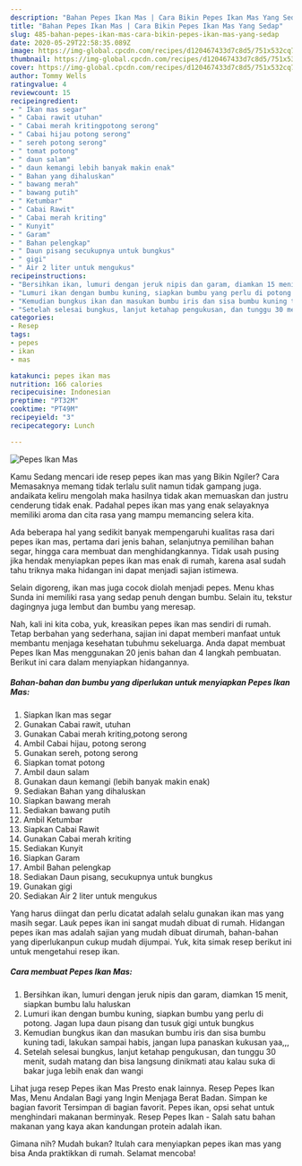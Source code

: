 ```yaml
---
description: "Bahan Pepes Ikan Mas | Cara Bikin Pepes Ikan Mas Yang Sedap"
title: "Bahan Pepes Ikan Mas | Cara Bikin Pepes Ikan Mas Yang Sedap"
slug: 485-bahan-pepes-ikan-mas-cara-bikin-pepes-ikan-mas-yang-sedap
date: 2020-05-29T22:58:35.089Z
image: https://img-global.cpcdn.com/recipes/d120467433d7c8d5/751x532cq70/pepes-ikan-mas-foto-resep-utama.jpg
thumbnail: https://img-global.cpcdn.com/recipes/d120467433d7c8d5/751x532cq70/pepes-ikan-mas-foto-resep-utama.jpg
cover: https://img-global.cpcdn.com/recipes/d120467433d7c8d5/751x532cq70/pepes-ikan-mas-foto-resep-utama.jpg
author: Tommy Wells
ratingvalue: 4
reviewcount: 15
recipeingredient:
- " Ikan mas segar"
- " Cabai rawit utuhan"
- " Cabai merah kritingpotong serong"
- " Cabai hijau potong serong"
- " sereh potong serong"
- " tomat potong"
- " daun salam"
- " daun kemangi lebih banyak makin enak"
- " Bahan yang dihaluskan"
- " bawang merah"
- " bawang putih"
- " Ketumbar"
- " Cabai Rawit"
- " Cabai merah kriting"
- " Kunyit"
- " Garam"
- " Bahan pelengkap"
- " Daun pisang secukupnya untuk bungkus"
- " gigi"
- " Air 2 liter untuk mengukus"
recipeinstructions:
- "Bersihkan ikan, lumuri dengan jeruk nipis dan garam, diamkan 15 menit, siapkan bumbu lalu haluskan"
- "Lumuri ikan dengan bumbu kuning, siapkan bumbu yang perlu di potong. Jagan lupa daun pisang dan tusuk gigi untuk bungkus"
- "Kemudian bungkus ikan dan masukan bumbu iris dan sisa bumbu kuning tadi, lakukan sampai habis, jangan lupa panaskan kukusan yaa,,,"
- "Setelah selesai bungkus, lanjut ketahap pengukusan, dan tunggu 30 menit, sudah matang dan bisa langsung dinikmati atau kalau suka di bakar juga lebih enak dan wangi"
categories:
- Resep
tags:
- pepes
- ikan
- mas

katakunci: pepes ikan mas 
nutrition: 166 calories
recipecuisine: Indonesian
preptime: "PT32M"
cooktime: "PT49M"
recipeyield: "3"
recipecategory: Lunch

---
```



![Pepes Ikan Mas](https://img-global.cpcdn.com/recipes/d120467433d7c8d5/751x532cq70/pepes-ikan-mas-foto-resep-utama.jpg)

Kamu Sedang mencari ide resep pepes ikan mas yang Bikin Ngiler? Cara Memasaknya memang tidak terlalu sulit namun tidak gampang juga. andaikata keliru mengolah maka hasilnya tidak akan memuaskan dan justru cenderung tidak enak. Padahal pepes ikan mas yang enak selayaknya memiliki aroma dan cita rasa yang mampu memancing selera kita.

Ada beberapa hal yang sedikit banyak mempengaruhi kualitas rasa dari pepes ikan mas, pertama dari jenis bahan, selanjutnya pemilihan bahan segar, hingga cara membuat dan menghidangkannya. Tidak usah pusing jika hendak menyiapkan pepes ikan mas enak di rumah, karena asal sudah tahu triknya maka hidangan ini dapat menjadi sajian istimewa.

Selain digoreng, ikan mas juga cocok diolah menjadi pepes. Menu khas Sunda ini memiliki rasa yang sedap penuh dengan bumbu. Selain itu, tekstur dagingnya juga lembut dan bumbu yang meresap.


Nah, kali ini kita coba, yuk, kreasikan pepes ikan mas sendiri di rumah. Tetap berbahan yang sederhana, sajian ini dapat memberi manfaat untuk membantu menjaga kesehatan tubuhmu sekeluarga. Anda dapat membuat Pepes Ikan Mas menggunakan 20 jenis bahan dan 4 langkah pembuatan. Berikut ini cara dalam menyiapkan hidangannya.

<!--inarticleads1-->

##### Bahan-bahan dan bumbu yang diperlukan untuk menyiapkan Pepes Ikan Mas:

1. Siapkan  Ikan mas segar
1. Gunakan  Cabai rawit, utuhan
1. Gunakan  Cabai merah kriting,potong serong
1. Ambil  Cabai hijau, potong serong
1. Gunakan  sereh, potong serong
1. Siapkan  tomat potong
1. Ambil  daun salam
1. Gunakan  daun kemangi (lebih banyak makin enak)
1. Sediakan  Bahan yang dihaluskan
1. Siapkan  bawang merah
1. Sediakan  bawang putih
1. Ambil  Ketumbar
1. Siapkan  Cabai Rawit
1. Gunakan  Cabai merah kriting
1. Sediakan  Kunyit
1. Siapkan  Garam
1. Ambil  Bahan pelengkap
1. Sediakan  Daun pisang, secukupnya untuk bungkus
1. Gunakan  gigi
1. Sediakan  Air 2 liter untuk mengukus


Yang harus diingat dan perlu dicatat adalah selalu gunakan ikan mas yang masih segar. Lauk pepes ikan ini sangat mudah dibuat di rumah. Hidangan pepes ikan mas adalah sajian yang mudah dibuat dirumah, bahan-bahan yang diperlukanpun cukup mudah dijumpai. Yuk, kita simak resep berikut ini untuk mengetahui resep ikan. 

<!--inarticleads2-->

##### Cara membuat Pepes Ikan Mas:

1. Bersihkan ikan, lumuri dengan jeruk nipis dan garam, diamkan 15 menit, siapkan bumbu lalu haluskan
1. Lumuri ikan dengan bumbu kuning, siapkan bumbu yang perlu di potong. Jagan lupa daun pisang dan tusuk gigi untuk bungkus
1. Kemudian bungkus ikan dan masukan bumbu iris dan sisa bumbu kuning tadi, lakukan sampai habis, jangan lupa panaskan kukusan yaa,,,
1. Setelah selesai bungkus, lanjut ketahap pengukusan, dan tunggu 30 menit, sudah matang dan bisa langsung dinikmati atau kalau suka di bakar juga lebih enak dan wangi


Lihat juga resep Pepes ikan Mas Presto enak lainnya. Resep Pepes Ikan Mas, Menu Andalan Bagi yang Ingin Menjaga Berat Badan. Simpan ke bagian favorit Tersimpan di bagian favorit. Pepes ikan, opsi sehat untuk menghindari makanan berminyak. Resep Pepes Ikan - Salah satu bahan makanan yang kaya akan kandungan protein adalah ikan. 

Gimana nih? Mudah bukan? Itulah cara menyiapkan pepes ikan mas yang bisa Anda praktikkan di rumah. Selamat mencoba!
